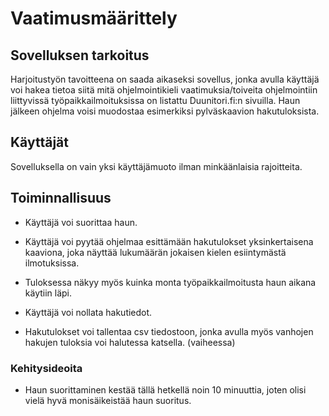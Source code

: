 # Vaatimusmäärittely

## Sovelluksen tarkoitus

Harjoitustyön tavoitteena on saada aikaseksi sovellus, jonka avulla käyttäjä voi hakea tietoa siitä mitä ohjelmointikieli
vaatimuksia/toiveita ohjelmointiin liittyvissä työpaikkailmoituksissa on listattu Duunitori.fi:n sivuilla. Haun jälkeen ohjelma 
voisi muodostaa esimerkiksi pylväskaavion hakutuloksista.

## Käyttäjät

Sovelluksella on vain yksi käyttäjämuoto ilman minkäänlaisia rajoitteita.

## Toiminnallisuus

- Käyttäjä voi suorittaa haun.

- Käyttäjä voi pyytää ohjelmaa esittämään hakutulokset yksinkertaisena kaaviona,
joka näyttää lukumäärän jokaisen kielen esiintymästä ilmotuksissa.
- Tuloksessa näkyy myös kuinka monta työpaikkailmoitusta haun aikana käytiin läpi.

- Käyttäjä voi nollata hakutiedot. 

- Hakutulokset voi tallentaa csv tiedostoon, jonka avulla myös vanhojen hakujen tuloksia
voi halutessa katsella. (vaiheessa)



### Kehitysideoita

- Haun suorittaminen kestää tällä hetkellä noin 10 minuuttia, joten olisi vielä hyvä
monisäikeistää haun suoritus.




